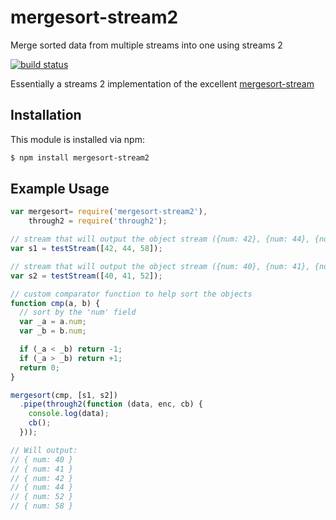 # mergesort-stream2

Merge sorted data from multiple streams into one using streams 2

[![build status](https://secure.travis-ci.org/eugeneware/mergesort-stream2.png)](http://travis-ci.org/eugeneware/mergesort-stream2)

Essentially a streams 2 implementation of the excellent [mergesort-stream](https://www.npmjs.org/package/mergesort-stream)

## Installation

This module is installed via npm:

``` bash
$ npm install mergesort-stream2
```

## Example Usage

``` js
var mergesort= require('mergesort-stream2'),
    through2 = require('through2');

// stream that will output the object stream ({num: 42}, {num: 44}, {num: 58})
var s1 = testStream([42, 44, 58]);

// stream that will output the object stream ({num: 40}, {num: 41}, {num: 52})
var s2 = testStream([40, 41, 52]);

// custom comparator function to help sort the objects
function cmp(a, b) {
  // sort by the 'num' field
  var _a = a.num;
  var _b = b.num;

  if (_a < _b) return -1;
  if (_a > _b) return +1;
  return 0;
}

mergesort(cmp, [s1, s2])
  .pipe(through2(function (data, enc, cb) {
    console.log(data);
    cb();
  }));

// Will output:
// { num: 40 }
// { num: 41 }
// { num: 42 }
// { num: 44 }
// { num: 52 }
// { num: 58 }
```
